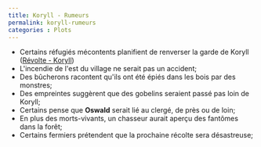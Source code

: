 ```yaml
---
title: Koryll - Rumeurs
permalink: koryll-rumeurs
categories : Plots
---
```

- Certains réfugiés mécontents planifient de renverser la garde de Koryll ([Révolte - Koryll](/plots/koryll-revolte))
- L'incendie de l'est du village ne serait pas un accident;
- Des bûcherons racontent qu'ils ont été épiés dans les bois par des monstres;
- Des empreintes suggèrent que des gobelins seraient passé pas loin de Koryll;
- Certains pense que **Oswald** serait lié au clergé, de près ou de loin;
- En plus des morts-vivants, un chasseur aurait aperçu des fantômes dans la forêt;
- Certains fermiers prétendent que la prochaine récolte sera désastreuse;
